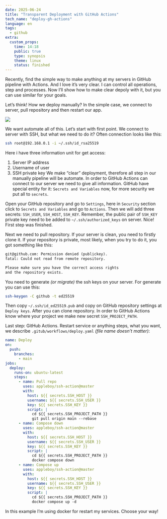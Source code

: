 ```yaml
---
date: 2025-06-24
title: "Transparent Deployment with GitHub Actions"
tech_name: "deploy-gh-actions"
language: en
tags:
  - github
extra:
  custom_props:
    time: 14:18
    public: true
    type: synopsis
    theme: linux
    status: finished
---
```


Recently, find the simple way to make anything at my servers in GitHub pipeline with Actions. And I love it’s very clear. I can control all operations, step and processes. Now I’ll show how to make clear depoly with it, but you can use similar for your goals.

Let’s think! How we deploy manually? In the simple case, we connect to server, pull repository and then restart our app.

![](https://alchemmist.xyz/images/deploy-pipeline.svg)

We want automate all of this. Let’s start with first point. We connect to server with SSH, but what we need to do it? Often connection looks like this:
```sh
ssh root@192.168.0.1 -i ~/.ssh/id_rsa25519
```
Here i have three information unit for get access:
1. Server IP address
2. Username of user
3. SSH private key
We make “clear” deployment, therefore all step in our manually pipeline will be automate. In order to GitHub Actions can connect to our server we need to give all information. GitHub have special entity for it: `Secrets and Variables` now, for more security we put all to `secrets`. 

Open your GitHub repository and go to `Settings`, here in `Security` section click to `Secrets and Variables` and go to `Actions`. Then we will add three secrets: `SSH_USER`, `SSH_HOST`, `SSH_KEY`.  Remember, the public pair of `SSH_KEY` private key need to be added to `~/.ssh/authorized_keys` on server. Nice! First step was finished.

Next we need to pull repository. If your server is clean, you need to firstly clone it. If your repository is private, most likely, when you try to do it, you got something like this:
```txt
git@github.com: Permission denied (publickey).
fatal: Could not read from remote repository.

Please make sure you have the correct access rights
and the repository exists.
```

You need to generate *(or migrate)* the ssh keys on your server. For generate you can use this:
```sh
ssh-keygen -C github -t ed25519
```
Then copy `~/.ssh/id_ed25519.pub` and copy on GitHub repository settings at `Deploy keys`. After you can clone repository. In order to GitHub Actions know where your project we make new secret `SSH_PROJECT_PATH`.

Last step: GitHub Actions. Restart service or anything steps, what you want, we describe `.gitub/workflows/deploy.yaml` *(file name doesn’t matter)*:
```yaml
name: Deploy
on:
  push:
    branches:
      - main
jobs:
  deploy:
    runs-on: ubuntu-latest
    steps:
      - name: Pull repo
        uses: appleboy/ssh-action@master
        with:
          host: ${{ secrets.SSH_HOST }}
          username: ${{ secrets.SSH_USER }}
          key: ${{ secrets.SSH_KEY }}
          script: |
            cd ${{ secrets.SSH_PROJECT_PATH }}
            git pull origin main --rebase
      - name: Compose down
        uses: appleboy/ssh-action@master
        with:
          host: ${{ secrets.SSH_HOST }}
          username: ${{ secrets.SSH_USER }}
          key: ${{ secrets.SSH_KEY }}
          script: |
            cd ${{ secrets.SSH_PROJECT_PATH }}
            docker compose down
      - name: Compose up
        uses: appleboy/ssh-action@master
        with:
          host: ${{ secrets.SSH_HOST }}
          username: ${{ secrets.SSH_USER }}
          key: ${{ secrets.SSH_KEY }}
          script: |
            cd ${{ secrets.SSH_PROJECT_PATH }}
            docker compose up -d
```
In this example I’m using docker for restart my services. Choose your way!

